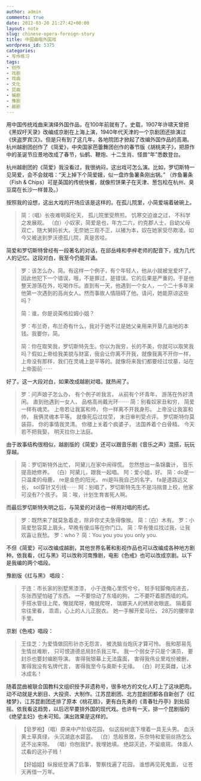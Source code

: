 ```yaml
---
author: admin
comments: true
date: 2012-03-20 21:27:42+00:00
layout: note
slug: chinese-opera-foreign-story
title: 中国曲唱外国戏
wordpress_id: 5375
categories:
- 写作练习
tags:
- 创作
- 戏剧
- 戏曲
- 文化
- 昆曲
- 编剧
- 豫剧
- 越剧
---
```


用中国传统戏曲来演绎外国作品，在100年前就有了。史载，1907年许啸天曾把《黑奴吁天录》改编成京剧在上海上演，1940年代天津的一个京剧团还排演过《侠盗罗宾汉》。但是只有到了这几年，各地院团才掀起了改编外国作品的高潮。杭州越剧团创作了《简爱》，中央国家芭蕾舞团创作的春节版《胡桃夹子》，把原作中的圣诞节应景地改成了春节，仙鹤、鞭炮、十二生肖、怪兽“年”悉数登台。

杭州越剧团的《简爱》我没看过，我很纳闷，这出戏可怎么演。比如，罗切斯特一见简爱，会不会就唱：“天上掉下个简爱娥，似一盘炸鱼薯条刚出锅。” （炸鱼薯条（Fish & Chips）可是英国的传统快餐，就像煎饼果子在天津、葱包桧在杭州、臭豆腐在长沙一样普及。）

按照我的设想，这出大戏的开场应该是这样的。在孤儿院里，小简爱端着破碗上。





<blockquote>简：（唱）长夜难明英伦天，
孤儿院里受熬煎。
饥寒交迫谁之过，
不科学之发展观。
（白）小奴家，简爱是也，年方二六，约克郡人士，自幼父母双亡，随大舅妈长大。无奈她三观不正，以猪为本，奴在她家受尽欺凌。如今又被送到罗沃德孤儿院，真是苦哇。</blockquote>





简爱和罗切斯特曾经有一段著名的对话，在邱岳峰和李梓老师的配音下，成为几代人的记忆。这段对白，我至今仍能背诵。





<blockquote>罗：该怎么办，简。有这样一个例子，有个年轻人，他从小就被宠爱坏了。因此他犯下一个错误，哦，不是罪过，是错误。它的后果是严重的。于是他整天游荡在外，吃喝作乐。直到有一天，他遇到一个女人，一个二十多年来他第一次遇到的高尚女人。然而事故人情阻碍了他。请问，她能原谅这些吗？

简：谁，你是说英格拉姆小姐？

罗：布兰奇，布兰奇有什么，我对于她不过是她父亲用来开垦几亩地的本钱。我要你，简。

简：你在取笑我，罗切斯特先生。你以为我穷，长的不美，你就可以取笑我吗？假如上帝给我美貌与财富，我会让你离不开我，就像我离不开你一样，上帝没有那样，我们在灵魂上是平等的。就像将来我们都要经过坟墓，站在上帝面前⋯⋯</blockquote>





好了。这一大段对白，如果改成越剧对唱，就热闹了。





<blockquote>罗：问声娘子怎么办，
有个例子听我言。
从前有个坏青年，
游荡在外好清闲。
直到他遇到一女人，
品格高尚戴光环⋯⋯
简：别看奴家丑和穷，
简爱一样有魂灵。
上帝若让我富和帅，
你一样离不开我身形。
上帝没让我富和帅，
我俩灵魂本平等。
就像死后过坟茔，
末日审判受点评。
罗切斯特你莫装蒜，
你的事情我灵清。
你楼上关着个疯婆子，
法国养着个白骨精。
今天若不把我娶，
明天拉你上法庭。
</blockquote>



由于故事结构很相似，越剧版的《简爱》还可以跟音乐剧《音乐之声》混搭，玩玩穿越。





<blockquote>简：罗切斯特外出忙，
阿黛儿在家中闹得慌。
忽然想出一条锦囊计，
音乐提高她修养。
（白）阿黛儿，跟我一起唱。
阿：爱小姐，好。
简：do是一只温柔的母鹿，
re是金色的阳光，
mi是叫我自己的名字，
fa是道路远又长，
sol穿针又引线⋯⋯
阿：别唱了，罗切斯特先生不是冯揣普上校，他家可没有7个孩子。
简：唉，计划生育害死人啊。</blockquote>





而最后罗切斯特失明之后，与简爱的对话也一样用对唱的形式。





<blockquote>罗：既然来了就莫急着走，除非你丈夫急得像猴。
简：（白）木有。
罗：小简爱愁容莫上眉头，早晚有傻瓜等在你门口。
简：早有傻瓜找过我，让我欢喜让我愁。
罗：who？
简：You you you you only you.</blockquote>





不但《简爱》可以改编成越剧，其他世界名著和影视作品也可以改编成各种地方剧种。依我看，《红与黑》可以改称河南豫剧，电影《色戒》也可以改成京剧。以下是我编的两个唱段。

豫剧版《红与黑》 唱段：





<blockquote>于连：市长家的别墅黑漆漆，
小于连俺心里慌兮兮。
轻手轻脚俺闯进去，
东张西望怕碰了东西。
一不要惊动了东墙的狗，
二不要吓着那西墙的鸡。
手搭水管往上爬，俺就爬呀，俺就爬呀，
瑞娜夫人的绣房收眼底。
隔着窗帘往里看，
乖乖，心上的人儿正脱衣。
她一手解开爱马仕，
28万的腰带拿手里。</blockquote>





京剧《色戒》唱段：





<blockquote>王佳芝：为爱情做回形针亦无怨言，
被洗脑当炮灰才算可怜。
我和那易先生情丝难断，
只可恨道德总局封杀我三年。
我一个弱女子只是个演员，
要封杀也要封编剧导演。
害得我银幕上无法露面，
害得我伟业里戏份被删，
害得我没有名牌代言，
害得我至今与奥斯卡无缘。
（白）时无英雌，让冰冰成名！</blockquote>





随着昆曲被联合国教科文组织授予非遗称号，很多地方的文化人盯上了这块肥肉。动不动就是大剧目、大投资、大制作。江苏昆剧团、北方昆剧团都各自新创了《红楼梦》，江苏昆剧团还排了原本《桃花扇》，更有白先勇的《青春牡丹亭》到处招摇。依我看这趋势，以后迟早要排外国的现代戏。也许有一天，排一个昆剧版的《绝望主妇》也未可知。演出效果是这样的。



<blockquote>【皂罗袍】（唱）原来中产阶级花园，
似这般树底下埋着一具无头男。
血沃黄土草真绿，
头沉湖底水碧蓝。
（白）恁般景致，乐奈特和爱丽丝扬怎么还不出来呀。
（唱）你刨我铲，我埋她填。
绝踪灭迹，不留痕斑。
体面人忒看的这孙子贱！ 

【好姐姐】纵报纸登满了启事，
警察找遍了花园，
谁想再见死鬼面，
让苍天再借一万年。</blockquote>




